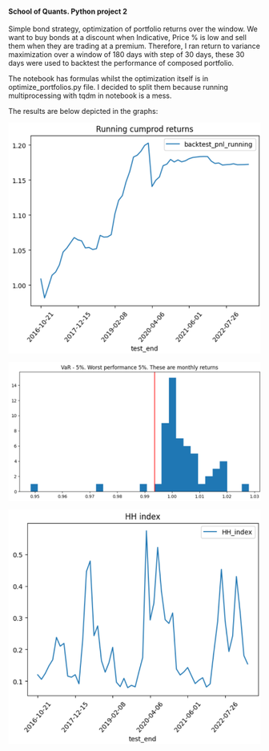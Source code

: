 <h4>School of Quants. Python project 2</h4>

<p>Simple bond strategy, optimization of portfolio returns over the window. We want to buy bonds at a discount when Indicative, Price % is low and sell them when they are trading at a premium. Therefore, I ran return to variance maximization over a window of 180 days with step of 30 days, these 30 days were used to backtest the performance of composed portfolio.</p>

<p>The notebook has formulas whilst the optimization itself is in optimize_portfolios.py file. I decided to split them because running multiprocessing with tqdm in notebook is a mess.</p>

<p>The results are below depicted in the graphs:</p>

![plot](./pics/running_return.png)

![plot](./pics/var_5.png)

![plot](./pics/hh_index.png)

